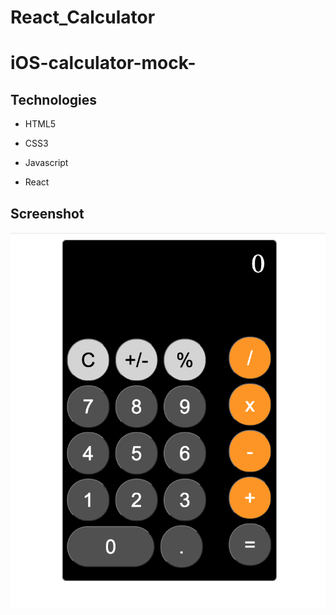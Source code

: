 # React_Calculator
# iOS-calculator-mock-

## Technologies

- HTML5

- CSS3

- Javascript

- React

## Screenshot 

![wireframe](https://github.com/moathdlaimi/iOS-calculator-mock-/blob/master/Screen%20Shot%202020-07-01%20at%2012.39.49%20AM.png)
